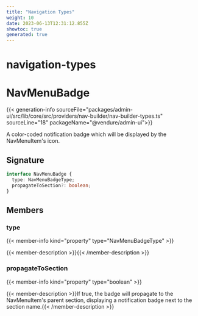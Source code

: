 ```yaml
---
title: "Navigation Types"
weight: 10
date: 2023-06-13T12:31:12.855Z
showtoc: true
generated: true
---
```

<!-- This file was generated from the Vendure source. Do not modify. Instead, re-run the "docs:build" script -->

# navigation-types
<div class="symbol">


# NavMenuBadge

{{< generation-info sourceFile="packages/admin-ui/src/lib/core/src/providers/nav-builder/nav-builder-types.ts" sourceLine="18" packageName="@vendure/admin-ui">}}

A color-coded notification badge which will be displayed by the
NavMenuItem's icon.

## Signature

```TypeScript
interface NavMenuBadge {
  type: NavMenuBadgeType;
  propagateToSection?: boolean;
}
```
## Members

### type

{{< member-info kind="property" type="NavMenuBadgeType"  >}}

{{< member-description >}}{{< /member-description >}}

### propagateToSection

{{< member-info kind="property" type="boolean"  >}}

{{< member-description >}}If true, the badge will propagate to the NavMenuItem's
parent section, displaying a notification badge next
to the section name.{{< /member-description >}}


</div>
